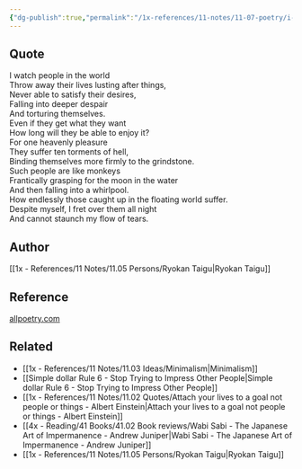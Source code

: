 ```yaml
---
{"dg-publish":true,"permalink":"/1x-references/11-notes/11-07-poetry/i-watch-people-in-the-world-ryokan-taigu/","title":"I watch people in the world - Ryokan Taigu","dgShowBacklinks":false}
---
```



## Quote
I watch people in the world  
Throw away their lives lusting after things,  
Never able to satisfy their desires,  
Falling into deeper despair  
And torturing themselves.  
Even if they get what they want  
How long will they be able to enjoy it?  
For one heavenly pleasure  
They suffer ten torments of hell,  
Binding themselves more firmly to the grindstone.  
Such people are like monkeys  
Frantically grasping for the moon in the water  
And then falling into a whirlpool.  
How endlessly those caught up in the floating world suffer.  
Despite myself, I fret over them all night  
And cannot staunch my flow of tears.

## Author
[[1x - References/11 Notes/11.05 Persons/Ryokan Taigu\|Ryokan Taigu]]

## Reference
[allpoetry.com](https://allpoetry.com/I-Watch-People-In-The-World-)

## Related
- [[1x - References/11 Notes/11.03 Ideas/Minimalism\|Minimalism]]
- [[Simple dollar Rule 6 - Stop Trying to Impress Other People\|Simple dollar Rule 6 - Stop Trying to Impress Other People]]
- [[1x - References/11 Notes/11.02 Quotes/Attach your lives to a goal not people or things - Albert Einstein\|Attach your lives to a goal not people or things - Albert Einstein]]
- [[4x - Reading/41 Books/41.02 Book reviews/Wabi Sabi - The Japanese Art of Impermanence - Andrew Juniper\|Wabi Sabi - The Japanese Art of Impermanence - Andrew Juniper]]
- [[1x - References/11 Notes/11.05 Persons/Ryokan Taigu\|Ryokan Taigu]]
